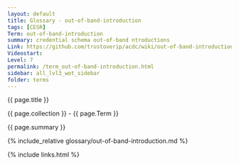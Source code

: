 ```yaml
---
layout: default
title: Glossary - out-of-band-introduction
tags: [CESR]
Term: out-of-band-introduction
summary: credential schema out-of-band ntroductions
Link: https://github.com/trustoverip/acdc/wiki/out-of-band-introduction
Videostart: 
Level: 7
permalink: /term_out-of-band-introduction.html
sidebar: all_lvl3_wot_sidebar
folder: terms
---
```


{{ page.title }}

{{ page.collection }} - {{ page.Term }}

   {{ page.summary }}

{% include_relative glossary/out-of-band-introduction.md %}

 {% include links.html %} 
